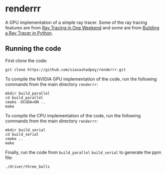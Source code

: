 # renderrr
A GPU implementation of a simple ray tracer. Some of the ray tracing features are from [Ray Tracing in One Weekend](https://raytracing.github.io/books/RayTracingInOneWeekend.html#rays,asimplecamera,andbackground/sendingraysintothescene) and some are from [Building a Ray Tracer in Python](https://www.youtube.com/watch?v=KaCe63v4D_Q).


## Running the code

First clone the code:

```console
git clone https://github.com/siavashadpey/renderrr.git
```

To compile the NVIDIA GPU implementation of the code, run the following commands from the main directory `renderrr`:

```console
mkdir build_parallel
cd build_parallel
cmake -DCUDA=ON ..
make
```

To compile the CPU implementation of the code, run the following commands from the main directory `renderrr`:

```console
mkdir build_serial
cd build_serial
cmake ..
make
```

Finally, run the code from `build_parallel` `build_serial` to generate the ppm file:
```console
./driver/three_balls
```
